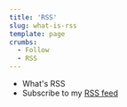 ```yaml
---
title: 'RSS'
slug: what-is-rss
template: page
crumbs:
  - Follow
  - RSS
---
```


- What's RSS
- Subscribe to my [RSS feed](/rss.xml)